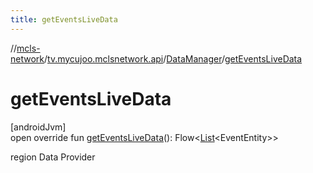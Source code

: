 ```yaml
---
title: getEventsLiveData
---
```

//[mcls-network](../../../index.html)/[tv.mycujoo.mclsnetwork.api](../index.html)/[DataManager](index.html)/[getEventsLiveData](get-events-live-data.html)



# getEventsLiveData



[androidJvm]\
open override fun [getEventsLiveData](get-events-live-data.html)(): Flow&lt;[List](https://kotlinlang.org/api/latest/jvm/stdlib/kotlin.collections/-list/index.html)&lt;EventEntity&gt;&gt;



region Data Provider




